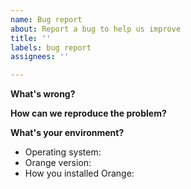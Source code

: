 ```yaml
---
name: Bug report
about: Report a bug to help us improve
title: ''
labels: bug report
assignees: ''

---
```


<!-- 
Thanks for taking the time to report a bug!
If you're raising an issue about an add-on (i.e., installed via Options > Add-ons), raise an issue in the relevant add-on's issue tracker instead. See: https://github.com/biolab?q=orange3
To fix the bug, we need to be able to reproduce it. Please answer the following questions to the best of your ability.
-->


**What's wrong?**
<!-- Be specific, clear, and concise. Include screenshots if relevant. -->
<!-- If you're getting an error message, copy it, and enclose it with three backticks (```). -->





**How can we reproduce the problem?** 
<!-- Upload a zip with the .ows file and data. -->
<!-- Describe the steps (open this widget, click there, then add this...) -->





**What's your environment?**
<!-- To find your Orange version, see "Help → About → Version" or `Orange.version.full_version` in code -->
- Operating system:
- Orange version:
- How you installed Orange:
